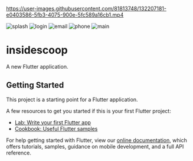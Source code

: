 

https://user-images.githubusercontent.com/81813748/132207181-e0403586-5fb3-4075-900e-5fc589a16cb1.mp4

![splash](https://user-images.githubusercontent.com/81813748/132204044-e27b212c-3765-4f26-b244-1b6677733806.jpg)
![login](https://user-images.githubusercontent.com/81813748/132203776-46bd66df-6c53-439c-8fec-1bffdc228a5a.jpg)
![email](https://user-images.githubusercontent.com/81813748/132204080-ab3e60db-89b1-4a1f-b022-989d2753ab42.jpg)
![phone](https://user-images.githubusercontent.com/81813748/132204108-74962b06-2409-492e-be31-f0f6d22251f2.jpg)
![main](https://user-images.githubusercontent.com/81813748/132204142-ba2ff566-02d1-489a-837d-9b89a3558b04.jpg)

# insidescoop

A new Flutter application.

## Getting Started

This project is a starting point for a Flutter application.

A few resources to get you started if this is your first Flutter project:

- [Lab: Write your first Flutter app](https://flutter.dev/docs/get-started/codelab)
- [Cookbook: Useful Flutter samples](https://flutter.dev/docs/cookbook)

For help getting started with Flutter, view our
[online documentation](https://flutter.dev/docs), which offers tutorials,
samples, guidance on mobile development, and a full API reference.

